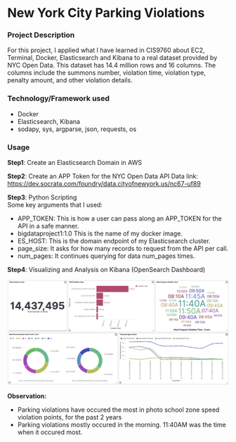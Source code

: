 # New York City Parking Violations
### Project Description
For this project, I applied what I have learned in CIS9760 about EC2, Terminal, Docker, Elasticsearch and Kibana to a real dataset provided by NYC Open Data. This dataset has 14.4 million rows and 16 columns. The columns include the summons number, violation time, violation type, penalty amount, and other violation details.


### Technology/Framework used
- Docker
- Elasticsearch, Kibana
- sodapy, sys, argparse, json, requests, os

### Usage
**Step1**: Create an Elasticsearch Domain in AWS

**Step2**: Create an APP Token for the NYC Open Data API
Data link: https://dev.socrata.com/foundry/data.cityofnewyork.us/nc67-uf89


**Step3**: Python Scripting<br>
Some key arguments that I used:
- APP_TOKEN: This is how a user can pass along an APP_TOKEN for the API in a safe manner.
- bigdataproject1:1.0 This is the name of my docker image. 
- ES_HOST: This is the domain endpoint of my Elasticsearch cluster.
- page_size: It asks for how many records to request from the API per call. 
- num_pages: It continues querying for data num_pages times. 

**Step4**: Visualizing and Analysis on Kibana (OpenSearch Dashboard)

![Alt text](https://github.com/jinote/my-projects/blob/main/BigDataTech/Kibana%20Dashboard.jpg)


**Observation:**
- Parking violations have occured the most in photo school zone speed violation points, for the past 2 years
- Parking violations mostly occured in the morning. 11:40AM was the time when it occured most.  




